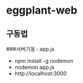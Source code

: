 # eggplant-web

## 구동법
###서버기동 : app.js
* npm install -g nodemon
* nodemon app.js
* http://localhost:3000
